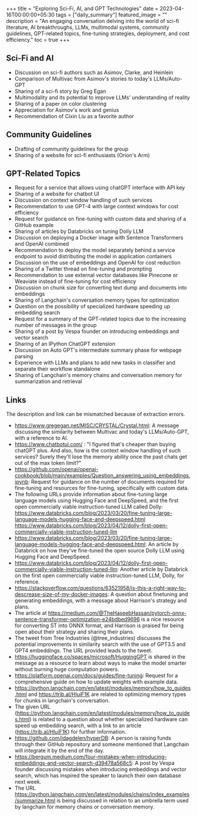 +++
title =  "Exploring Sci-Fi, AI, and GPT Technologies"
date = 2023-04-16T00:00:00+05:30
tags = ["daily_summary"]
featured_image = ""
description = "An engaging conversation delving into the world of sci-fi literature, AI breakthroughs, LLMs, multimodal systems, community guidelines, GPT-related topics, fine-tuning strategies, deployment, and cost efficiency."
toc = true
+++

## Sci-Fi and AI
- Discussion on sci-fi authors such as Asimov, Clarke, and Heinlein
- Comparison of Multivac from Asimov's stories to today's LLMs/Auto-GPT
- Sharing of a sci-fi story by Greg Egan
- Multimodality and its potential to improve LLMs' understanding of reality
- Sharing of a paper on color clustering
- Appreciation for Asimov's work and genius
- Recommendation of Cixin Liu as a favorite author

## Community Guidelines
- Drafting of community guidelines for the group
- Sharing of a website for sci-fi enthusiasts (Orion's Arm)

## GPT-Related Topics
- Request for a service that allows using chatGPT interface with API key
- Sharing of a website for chatbot UI
- Discussion on context window handling of such services
- Recommendation to use GPT-4 with large context windows for cost efficiency
- Request for guidance on fine-tuning with custom data and sharing of a GitHub example
- Sharing of articles by Databricks on tuning Dolly LLM
- Discussion on deploying a Docker image with Sentence Transformers and OpenAI combined
- Recommendation to deploy the model separately behind a service endpoint to avoid distributing the model in application containers
- Discussion on the use of embeddings and OpenAI for cost reduction
- Sharing of a Twitter thread on fine-tuning and prompting
- Recommendation to use external vector databases like Pinecone or Weaviate instead of fine-tuning for cost efficiency
- Discussion on chunk size for converting text dump and documents into embeddings
- Sharing of Langchain's conversation memory types for optimization
- Question on the possibility of specialized hardware speeding up embedding search
- Request for a summary of the GPT-related topics due to the increasing number of messages in the group
- Sharing of a post by Vespa founder on introducing embeddings and vector search
- Sharing of an IPython ChatGPT extension
- Discussion on Auto GPT's intermediate summary phase for webpage parsing
- Experience with LLMs and plans to add new tasks in classifier and separate their workflow standalone
- Sharing of Langchain's memory chains and conversation memory for summarization and retrieval

## Links
The description and link can be mismatched because of extraction errors.

- https://www.gregegan.net/MISC/CRYSTAL/Crystal.html: A message discussing the similarity between Multivac and today's LLMs/Auto-GPT, with a reference to AI.
- https://www.chatbotui.com/ : "I figured that's cheaper than buying chatGPT plus. And also, how is the context window handling of such services? Surely they'll lose the memory ability once the past chats get out of the max token limit?"
- https://github.com/openai/openai-cookbook/blob/main/examples/Question_answering_using_embeddings.ipynb: Request for guidance on the number of documents required for fine-tuning and resources for fine-tuning, specifically with custom data.
- The following URLs provide information about fine-tuning large language models using Hugging Face and DeepSpeed, and the first open commercially viable instruction-tuned LLM called Dolly: 
https://www.databricks.com/blog/2023/03/20/fine-tuning-large-language-models-hugging-face-and-deepspeed.html 
https://www.databricks.com/blog/2023/04/12/dolly-first-open-commercially-viable-instruction-tuned-llm
- https://www.databricks.com/blog/2023/03/20/fine-tuning-large-language-models-hugging-face-and-deepspeed.html: An article by Databrick on how they've fine-tuned the open source Dolly LLM using Hugging Face and DeepSpeed.
- https://www.databricks.com/blog/2023/04/12/dolly-first-open-commercially-viable-instruction-tuned-llm: Another article by Databrick on the first open commercially viable instruction-tuned LLM, Dolly, for reference.
- https://stackoverflow.com/questions/63521958/is-this-a-right-way-to-descrease-size-of-my-docker-images: A question about finetuning and generating embeddings, with a message about Harrison's strategy and plans.
- The article at https://medium.com/@TheHaseebHassan/pytorch-onnx-sentence-transformer-optimization-e24bdbed9696 is a nice resource for converting ST into ONNX format, and Harrison is praised for being open about their strategy and sharing their plans.
- The tweet from Tree Industries (@tree_industries) discusses the potential improvements in similarity search with the use of GPT3.5 and GPT4 embeddings. The URL provided leads to the tweet.
- https://huggingface.co/spaces/microsoft/HuggingGPT is shared in the message as a resource to learn about ways to make the model smarter without burning huge computation powers.
- https://platform.openai.com/docs/guides/fine-tuning: Request for a comprehensive guide on how to update weights with example data.
- https://python.langchain.com/en/latest/modules/memory/how_to_guides.html and https://trib.al/HIuiF1K are related to optimizing memory types for chunks in langchain's conversation.
- The given URL (https://python.langchain.com/en/latest/modules/memory/how_to_guides.html) is related to a question about whether specialized hardware can speed up embedding search, with a link to an article (https://trib.al/HIuiF1K) for further information.
- https://github.com/jdagdelen/hyperDB: A person is raising funds through their GitHub repository and someone mentioned that Langchain will integrate it by the end of the day.
- https://bergum.medium.com/four-mistakes-when-introducing-embeddings-and-vector-search-d39478a568c5: A post by Vespa founder discussing mistakes when introducing embeddings and vector search, which has inspired the speaker to launch their own database next week.
- The URL https://python.langchain.com/en/latest/modules/chains/index_examples/summarize.html is being discussed in relation to an umbrella term used by langchain for memory chains or conversation memory.